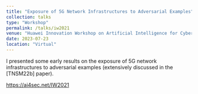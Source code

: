 ```yaml
---
title: "Exposure of 5G Network Infrastructures to Adversarial Examples"
collection: talks
type: "Workshop"
permalink: /talks/iw2021
venue: "Huawei Innovation Workshop on Artificial Intelligence for Cyber-Security"
date: 2023-07-23
location: "Virtual"
---
```

 
I presented some early results on the exposure of 5G network infrastructures to adversarial examples (extensively discussed in the [TNSM22b] paper).

https://ai4sec.net/IW2021